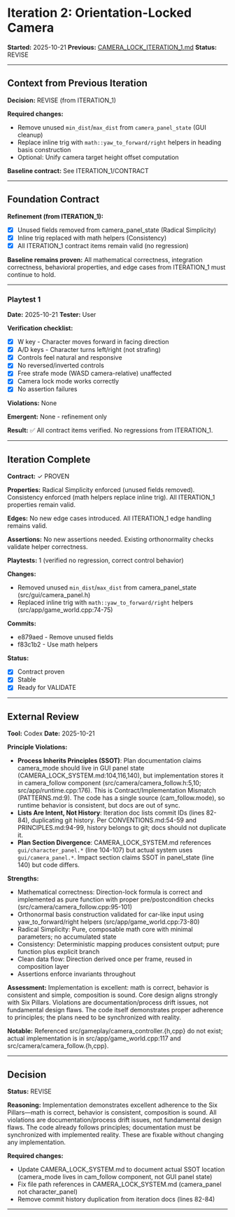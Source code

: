# Iteration 2: Orientation-Locked Camera

**Started:** 2025-10-21
**Previous:** [CAMERA_LOCK_ITERATION_1.md](CAMERA_LOCK_ITERATION_1.md)
**Status:** REVISE

---

<!-- BEGIN: ITERATE/CONTEXT -->
## Context from Previous Iteration

**Decision:** REVISE (from ITERATION_1)

**Required changes:**
- Remove unused `min_dist`/`max_dist` from `camera_panel_state` (GUI cleanup)
- Replace inline trig with `math::yaw_to_forward/right` helpers in heading basis construction
- Optional: Unify camera target height offset computation

**Baseline contract:** See ITERATION_1/CONTRACT
<!-- END: ITERATE/CONTEXT -->

---

<!-- BEGIN: ITERATE/CONTRACT -->
## Foundation Contract

**Refinement (from ITERATION_1):**
- [x] Unused fields removed from camera_panel_state (Radical Simplicity)
- [x] Inline trig replaced with math helpers (Consistency)
- [x] All ITERATION_1 contract items remain valid (no regression)

**Baseline remains proven:**
All mathematical correctness, integration correctness, behavioral properties, and edge cases from ITERATION_1 must continue to hold.
<!-- END: ITERATE/CONTRACT -->

---

<!-- BEGIN: ITERATE/PLAYTEST -->
### Playtest 1

**Date:** 2025-10-21
**Tester:** User

**Verification checklist:**
- [x] W key - Character moves forward in facing direction
- [x] A/D keys - Character turns left/right (not strafing)
- [x] Controls feel natural and responsive
- [x] No reversed/inverted controls
- [x] Free strafe mode (WASD camera-relative) unaffected
- [x] Camera lock mode works correctly
- [x] No assertion failures

**Violations:**
None

**Emergent:**
None - refinement only

**Result:**
✅ All contract items verified. No regressions from ITERATION_1.
<!-- END: ITERATE/PLAYTEST -->

---

<!-- BEGIN: ITERATE/COMPLETE -->
## Iteration Complete

**Contract:** ✓ PROVEN

**Properties:** Radical Simplicity enforced (unused fields removed). Consistency enforced (math helpers replace inline trig). All ITERATION_1 properties remain valid.

**Edges:** No new edge cases introduced. All ITERATION_1 edge handling remains valid.

**Assertions:** No new assertions needed. Existing orthonormality checks validate helper correctness.

**Playtests:** 1 (verified no regression, correct control behavior)

**Changes:**
- Removed unused `min_dist`/`max_dist` from camera_panel_state (src/gui/camera_panel.h)
- Replaced inline trig with `math::yaw_to_forward/right` helpers (src/app/game_world.cpp:74-75)

**Commits:**
- e879aed - Remove unused fields
- f83c1b2 - Use math helpers

**Status:**
- [x] Contract proven
- [x] Stable
- [x] Ready for VALIDATE
<!-- END: ITERATE/COMPLETE -->

---

<!-- BEGIN: VALIDATE/REVIEW -->
## External Review

**Tool:** Codex
**Date:** 2025-10-21

**Principle Violations:**
- **Process Inherits Principles (SSOT)**: Plan documentation claims camera_mode should live in GUI panel state (CAMERA_LOCK_SYSTEM.md:104,116,140), but implementation stores it in camera_follow component (src/camera/camera_follow.h:5,10; src/app/runtime.cpp:176). This is Contract/Implementation Mismatch (PATTERNS.md:9). The code has a single source (cam_follow.mode), so runtime behavior is consistent, but docs are out of sync.
- **Lists Are Intent, Not History**: Iteration doc lists commit IDs (lines 82-84), duplicating git history. Per CONVENTIONS.md:54-59 and PRINCIPLES.md:94-99, history belongs to git; docs should not duplicate it.
- **Plan Section Divergence**: CAMERA_LOCK_SYSTEM.md references `gui/character_panel.*` (line 104-107) but actual system uses `gui/camera_panel.*`. Impact section claims SSOT in panel_state (line 140) but code differs.

**Strengths:**
- Mathematical correctness: Direction-lock formula is correct and implemented as pure function with proper pre/postcondition checks (src/camera/camera_follow.cpp:95-101)
- Orthonormal basis construction validated for car-like input using yaw_to_forward/right helpers (src/app/game_world.cpp:73-80)
- Radical Simplicity: Pure, composable math core with minimal parameters; no accumulated state
- Consistency: Deterministic mapping produces consistent output; pure function plus explicit branch
- Clean data flow: Direction derived once per frame, reused in composition layer
- Assertions enforce invariants throughout

**Assessment:**
Implementation is excellent: math is correct, behavior is consistent and simple, composition is sound. Core design aligns strongly with Six Pillars. Violations are documentation/process drift issues, not fundamental design flaws. The code itself demonstrates proper adherence to principles; the plans need to be synchronized with reality.

**Notable:** Referenced src/gameplay/camera_controller.{h,cpp} do not exist; actual implementation is in src/app/game_world.cpp:117 and src/camera/camera_follow.{h,cpp}.
<!-- END: VALIDATE/REVIEW -->

---

<!-- BEGIN: VALIDATE/DECISION -->
## Decision

**Status:** REVISE

**Reasoning:** Implementation demonstrates excellent adherence to the Six Pillars—math is correct, behavior is consistent, composition is sound. All violations are documentation/process drift issues, not fundamental design flaws. The code already follows principles; documentation must be synchronized with implemented reality. These are fixable without changing any implementation.

**Required changes:**
- Update CAMERA_LOCK_SYSTEM.md to document actual SSOT location (camera_mode lives in cam_follow component, not GUI panel state)
- Fix file path references in CAMERA_LOCK_SYSTEM.md (camera_panel not character_panel)
- Remove commit history duplication from iteration docs (lines 82-84)
<!-- END: VALIDATE/DECISION -->

---
